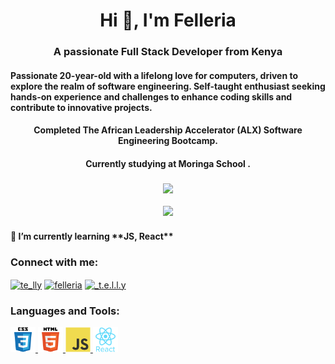 
<h1 align="center">Hi 👋, I'm Felleria</h1>
<h3 align="center">A passionate Full Stack Developer from Kenya</h3>
<h4 align="left">Passionate 20-year-old with a lifelong love for computers, driven to explore the realm of software engineering. Self-taught enthusiast seeking hands-on experience and challenges to enhance coding skills and contribute to innovative projects.</h4>
<h4 align="center">Completed The African Leadership Accelerator (ALX) Software Engineering Bootcamp.</h4>
<h4 align="center">Currently studying at Moringa School .</h4>
<h3 align="center"><a href="mailto:nangomafelleria@gmail.com"><img src="https://img.shields.io/badge/EMAIL-red?style=for-the-badge"></a> 

<a href='https://drive.google.com/file/d/18Vy44A4VGw9DKynS0zfIK95F2__tTDE5/view?usp=sharing'><img src="https://img.shields.io/badge/ALX Certificate-blue?style=for-the-badge"></a>

<h4 align="left">🌱 I’m currently learning **JS, React**</h4>



<h3 align="left">Connect with me:</h3>
<p align="left">
<a href="https://twitter.com/te_lly" target="blank"><img align="center" src="https://raw.githubusercontent.com/rahuldkjain/github-profile-readme-generator/master/src/images/icons/Social/twitter.svg" alt="te_lly" height="30" width="40" /></a>
<a href="https://linkedin.com/in/felleria" target="blank"><img align="center" src="https://raw.githubusercontent.com/rahuldkjain/github-profile-readme-generator/master/src/images/icons/Social/linked-in-alt.svg" alt="felleria" height="30" width="40" /></a>
<a href="https://instagram.com/_t.e.l.l.y" target="blank"><img align="center" src="https://raw.githubusercontent.com/rahuldkjain/github-profile-readme-generator/master/src/images/icons/Social/instagram.svg" alt="_t.e.l.l.y" height="30" width="40" /></a>
</p>

<h3 align="left">Languages and Tools:</h3>
<p align="left"> <a href="https://www.w3schools.com/css/" target="_blank" rel="noreferrer"> <img src="https://raw.githubusercontent.com/devicons/devicon/master/icons/css3/css3-original-wordmark.svg" alt="css3" width="40" height="40"/> </a> <a href="https://www.w3.org/html/" target="_blank" rel="noreferrer"> <img src="https://raw.githubusercontent.com/devicons/devicon/master/icons/html5/html5-original-wordmark.svg" alt="html5" width="40" height="40"/> </a> <a href="https://developer.mozilla.org/en-US/docs/Web/JavaScript" target="_blank" rel="noreferrer"> <img src="https://raw.githubusercontent.com/devicons/devicon/master/icons/javascript/javascript-original.svg" alt="javascript" width="40" height="40"/> </a> <a href="https://reactjs.org/" target="_blank" rel="noreferrer"> <img src="https://raw.githubusercontent.com/devicons/devicon/master/icons/react/react-original-wordmark.svg" alt="react" width="40" height="40"/> </a> </p>
